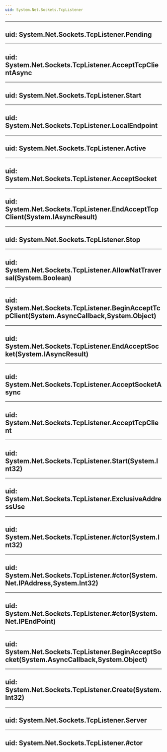 ```yaml
---
uid: System.Net.Sockets.TcpListener
---
```


---
uid: System.Net.Sockets.TcpListener.Pending
---

---
uid: System.Net.Sockets.TcpListener.AcceptTcpClientAsync
---

---
uid: System.Net.Sockets.TcpListener.Start
---

---
uid: System.Net.Sockets.TcpListener.LocalEndpoint
---

---
uid: System.Net.Sockets.TcpListener.Active
---

---
uid: System.Net.Sockets.TcpListener.AcceptSocket
---

---
uid: System.Net.Sockets.TcpListener.EndAcceptTcpClient(System.IAsyncResult)
---

---
uid: System.Net.Sockets.TcpListener.Stop
---

---
uid: System.Net.Sockets.TcpListener.AllowNatTraversal(System.Boolean)
---

---
uid: System.Net.Sockets.TcpListener.BeginAcceptTcpClient(System.AsyncCallback,System.Object)
---

---
uid: System.Net.Sockets.TcpListener.EndAcceptSocket(System.IAsyncResult)
---

---
uid: System.Net.Sockets.TcpListener.AcceptSocketAsync
---

---
uid: System.Net.Sockets.TcpListener.AcceptTcpClient
---

---
uid: System.Net.Sockets.TcpListener.Start(System.Int32)
---

---
uid: System.Net.Sockets.TcpListener.ExclusiveAddressUse
---

---
uid: System.Net.Sockets.TcpListener.#ctor(System.Int32)
---

---
uid: System.Net.Sockets.TcpListener.#ctor(System.Net.IPAddress,System.Int32)
---

---
uid: System.Net.Sockets.TcpListener.#ctor(System.Net.IPEndPoint)
---

---
uid: System.Net.Sockets.TcpListener.BeginAcceptSocket(System.AsyncCallback,System.Object)
---

---
uid: System.Net.Sockets.TcpListener.Create(System.Int32)
---

---
uid: System.Net.Sockets.TcpListener.Server
---

---
uid: System.Net.Sockets.TcpListener.#ctor
---
